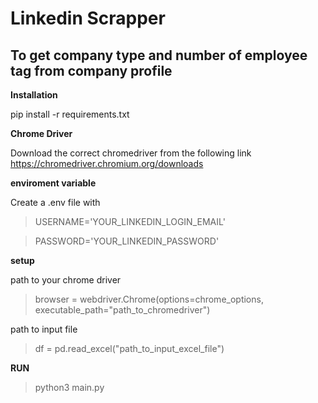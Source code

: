 # Linkedin Scrapper 
## To get  company type and number of employee tag from company profile


**Installation**

pip install -r requirements.txt


**Chrome Driver**


Download the correct chromedriver from the following link
https://chromedriver.chromium.org/downloads


**enviroment variable**

Create a .env file with

> USERNAME='YOUR_LINKEDIN_LOGIN_EMAIL'

>PASSWORD='YOUR_LINKEDIN_PASSWORD'


**setup**

path to your chrome driver 

>browser = webdriver.Chrome(options=chrome_options, executable_path="path_to_chromedriver")


path to input file

>df = pd.read_excel("path_to_input_excel_file")


**RUN**
>python3 main.py